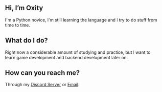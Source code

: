 ## Hi, I’m Oxity
I'm a Python novice, I'm still learning the language and I try to do stuff from time to time.
## What do I do?
Right now a considerable amount of studying and practice, but I want to learn game development and backend development later on.
## How can you reach me?
Through my [Discord Server](https://discord.gg/r4BjqPDFjf) or [Email](oxity.productions@gmail.com).

<!---
0xity/0xity is a ✨ special ✨ repository because its `README.md` (this file) appears on your GitHub profile.
You can click the Preview link to take a look at your changes.
--->
